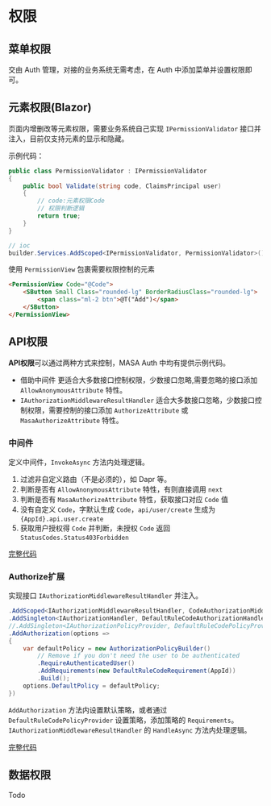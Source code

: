 # 权限

## 菜单权限

交由 Auth 管理，对接的业务系统无需考虑，在 Auth 中添加菜单并设置权限即可。

## 元素权限(Blazor)

页面内增删改等元素权限，需要业务系统自己实现 `IPermissionValidator` 接口并注入，目前仅支持元素的显示和隐藏。

示例代码：

```csharp 
public class PermissionValidator : IPermissionValidator
{
    public bool Validate(string code, ClaimsPrincipal user)
    {
        // code:元素权限Code
        // 权限判断逻辑
        return true;
    }
}

// ioc
builder.Services.AddScoped<IPermissionValidator, PermissionValidator>();
```

使用 `PermissionView` 包裹需要权限控制的元素

```html
<PermissionView Code="@Code">
    <SButton Small Class="rounded-lg" BorderRadiusClass="rounded-lg">
        <span class="ml-2 btn">@T("Add")</span>
    </SButton>
</PermissionView>
```

## API权限

**API权限**可以通过两种方式来控制，MASA Auth 中均有提供示例代码。

* 借助中间件 更适合大多数接口控制权限，少数接口忽略,需要忽略的接口添加 `AllowAnonymousAttribute` 特性。
* `IAuthorizationMiddlewareResultHandler` 适合大多数接口忽略，少数接口控制权限，需要控制的接口添加 `AuthorizeAttribute` 或 `MasaAuthorizeAttribute` 特性。

### 中间件

定义中间件，`InvokeAsync` 方法内处理逻辑。

1. 过滤非自定义路由（不是必须的），如 Dapr 等。
2. 判断是否有 `AllowAnonymousAttribute` 特性，有则直接调用 `next`
3. 判断是否有 `MasaAuthorizeAttribute` 特性，获取接口对应 `Code` 值
4. 没有自定义 `Code`，字默认生成 `Code`，`api/user/create` 生成为 `{AppId}.api.user.create`
5. 获取用户授权得 `Code` 并判断，未授权 `Code` 返回 `StatusCodes.Status403Forbidden`

[完整代码](https://github.com/masastack/MASA.Auth/blob/main/src/Services/Masa.Auth.Service.Admin/Infrastructure/Authorization/MasaAuthorizeMiddleware.cs)

### Authorize扩展

实现接口 `IAuthorizationMiddlewareResultHandler` 并注入。

```csharp 
.AddScoped<IAuthorizationMiddlewareResultHandler, CodeAuthorizationMiddlewareResultHandler>()
.AddSingleton<IAuthorizationHandler, DefaultRuleCodeAuthorizationHandler>()
//.AddSingleton<IAuthorizationPolicyProvider, DefaultRuleCodePolicyProvider>()
.AddAuthorization(options =>
{
    var defaultPolicy = new AuthorizationPolicyBuilder()
        // Remove if you don't need the user to be authenticated
        .RequireAuthenticatedUser()
        .AddRequirements(new DefaultRuleCodeRequirement(AppId))
        .Build();
    options.DefaultPolicy = defaultPolicy;
})
```

`AddAuthorization` 方法内设置默认策略，或者通过 `DefaultRuleCodePolicyProvider` 设置策略，添加策略的 `Requirements`。
`IAuthorizationMiddlewareResultHandler` 的 `HandleAsync` 方法内处理逻辑。

[完整代码](https://github.com/masastack/MASA.Auth/blob/main/src/Services/Masa.Auth.Service.Admin/Infrastructure/Authorization/CodeAuthorizationMiddlewareResultHandler.cs)

## 数据权限

Todo
